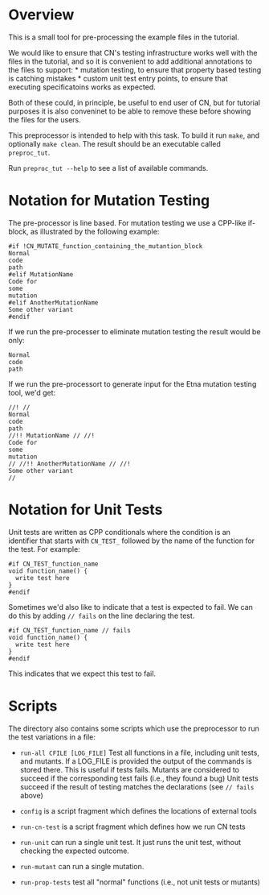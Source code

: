 Overview
========

This is a small tool for pre-processing the example files in the tutorial.

We would like to ensure that CN's testing infrastructure works well with the
files in the tutorial, and so it is convenient to add additional annotations
to the files to support:
    * mutation testing, to ensure that property based testing is catching
      mistakes
    * custom unit test entry points, to ensure that executing specificatoins
      works as expected.

Both of these could, in principle, be useful to end user of CN, but for
tutorial purposes it is also conveninet to be able to remove these before
showing the files for the users.

This preprocessor is intended to help with this task.
To build it run `make`, and optionally `make clean`.  The result
should be an executable called `preproc_tut`.

Run `preproc_tut --help` to see a list of available commands.


Notation for Mutation Testing
=============================

The pre-processor is line based.  For mutation testing we use a CPP-like
if-block, as illustrated by the following example:
```
#if !CN_MUTATE_function_containing_the_mutantion_block
Normal
code
path
#elif MutationName
Code for
some
mutation
#elif AnotherMutationName
Some other variant
#endif
```

If we run the pre-processer to eliminate mutation testing the result would
be only:

```
Normal
code
path
```


If we run the pre-processort to generate input for the Etna mutation testing
tool, we'd get:

```
//! //
Normal
code
path
//!! MutationName // //!
Code for
some
mutation
// //!! AnotherMutationName // //!
Some other variant
//
```


Notation for Unit Tests
=======================

Unit tests are written as CPP conditionals where the condition is
an identifier that starts with `CN_TEST_` followed by the
name of the function for the test.  For example:

```
#if CN_TEST_function_name
void function_name() {
  write test here
}
#endif
```

Sometimes we'd also like to indicate that a test is expected to fail. We can
do this by adding `// fails` on the line declaring the test.

```
#if CN_TEST_function_name // fails
void function_name() {
  write test here
}
#endif
```

This indicates that we expect this test to fail.


Scripts
=======

The directory also contains some scripts which use the preprocessor to run
the test variations in a file:

  * `run-all CFILE [LOG_FILE]`
     Test all functions in a file, including unit tests, and mutants.
     If a LOG_FILE is provided the output of the commands is stored
     there.  This is useful if tests fails.
     Mutants are considered to succeed if the corresponding test fails
     (i.e., they found a bug)
     Unit tests succeed if the result of testing matches the declarations
     (see `// fails` above)

  * `config` is a script fragment which defines the locations of external
     tools

  * `run-cn-test` is a script fragment which defines how we run CN tests

  * `run-unit` can run a single unit test.
     It just runs the unit test, without checking the expected outcome.

  * `run-mutant` can run a single mutation.

  * `run-prop-tests` test all "normal" functions (i.e., not unit tests or
    mutants)



